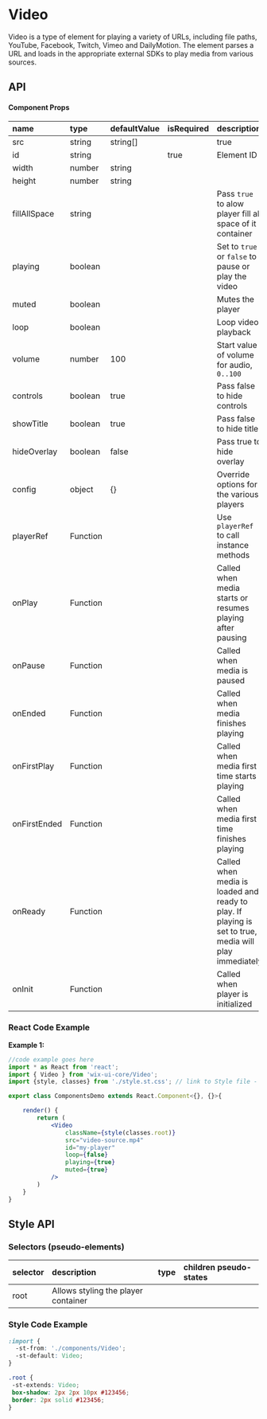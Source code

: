 # Video

Video is a type of element for playing a variety of URLs, including file paths, YouTube, Facebook, Twitch, Vimeo and DailyMotion.
The element parses a URL and loads in the appropriate external SDKs to play media from various sources.

## API

#### Component Props

| name      | type                             | defaultValue | isRequired | description                                                            |
|:----------|:---------------------------------|:-------------|:-----------|:-----------------------------------------------------------------------|
| src       | string | string[]                |              | true       | The source or link of the video                                        |
| id        | string                           |              | true       | Element ID                                                             |
| width     | number | string                  |              |            | Set the width of the player                                            |
| height    | number | string                  |              |            | Set the height of the player                                           |
| fillAllSpace | string                        |              |            | Pass `true` to alow player fill all space of it container              |
| playing   | boolean                          |              |            | Set to `true` or `false` to pause or play the video                    |
| muted     | boolean                          |              |            | Mutes the player                                                       |
| loop      | boolean                          |              |            | Loop video playback                                                    |
| volume    | number                           | 100          |            | Start value of volume for audio, `0..100`                              |
| controls  | boolean                          | true         |            | Pass false to hide controls                                            |
| showTitle | boolean                          | true         |            | Pass false to hide title                                               |
| hideOverlay | boolean                        | false        |            | Pass true to hide overlay                                              |
| config    | object                           | {}           |            | Override options for the various players                               |
| playerRef | Function                         |              |            | Use `playerRef` to call instance methods                               |
| onPlay    | Function                         |              |            | Called when media starts or resumes playing after pausing              |
| onPause   | Function                         |              |            | Called when media is paused                                            |
| onEnded   | Function                         |              |            | Called when media finishes playing                                     |
| onFirstPlay | Function                       |              |            | Called when media first time starts playing                            |
| onFirstEnded | Function                      |              |            | Called when media first time finishes playing                          |
| onReady   | Function                         |              |            | Called when media is loaded and ready to play. If playing is set to true, media will play immediately |
| onInit    | Function                         |              |            | Called when player is initialized                                      |



### React Code Example

**Example 1:**

```jsx
//code example goes here
import * as React from 'react';
import { Video } from 'wix-ui-core/Video';
import {style, classes} from './style.st.css'; // link to Style file - see examples of style files below

export class ComponentsDemo extends React.Component<{}, {}>{

    render() {
        return (
            <Video
                className={style(classes.root)}
                src="video-source.mp4"
                id="my-player"
                loop={false}
                playing={true}
                muted={true}
            />
        )
    }
}
```


## Style API

### Selectors (pseudo-elements)

| selector          | description                        | type | children pseudo-states |
|:------------------|:-----------------------------------|:-----|:-----------------------|
| root              | Allows styling the player container |     |                        |


### Style Code Example

```css
:import {
  -st-from: './components/Video';
  -st-default: Video;
}

.root {
 -st-extends: Video;
 box-shadow: 2px 2px 10px #123456;
 border: 2px solid #123456;
}

```
